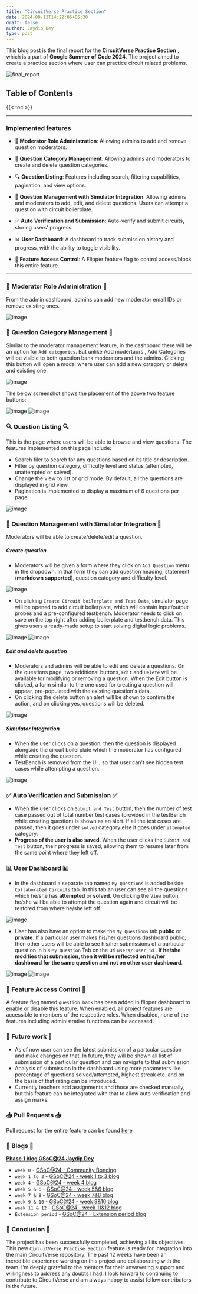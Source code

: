 ```yaml
---
title: "CircuitVerse Practice Section"
date: 2024-09-13T14:22:06+05:30
draft: false
author: Jaydip Dey
type: post
---
```


This blog post is the final report for the **CircuitVerse Practice Section** , which is a part of **Google Summer of Code 2024**. The project aimed to create a practice section where user can practice circuit related problems.


![final_report](/images/Jaydip_GSoC24/Final_Report.png)


## Table of Contents


{{< toc >}}


---


### Implemented features


- 👥 **Moderator Role Administration**: Allowing admins to add and remove question moderators.


- 🔧 **Question Category Management**: Allowing admins and moderators to create and delete question categories.


- 🔍 **Question Listing**: Features including search, filtering capabilities, pagination, and view options.


- 📝 **Question Management with Simulator Integration**: Allowing admins and moderators to add, edit, and delete questions. Users can attempt a question with circuit boilerplate.


- ✅ **Auto Verification and Submission**: Auto-verify and submit circuits, storing users' progress.


- 📊 **User Dashboard**: A dashboard to track submission history and progress, with the ability to toggle visibility.


- 🚦 **Feature Access Control**: A Flipper feature flag to control access/block this entire feature.

---

### 👥 Moderator Role Administration 👥

From the admin dashboard, admins can add new moderator email IDs or remove existing ones.

![image](/images/Jaydip_GSoC24/manage-mod-2.webp)


### 🔧 Question Category Management 🔧

Similar to the moderator management feature, in the dashboard there will be an option for `Add categories`. But unlike Add modertaors , Add Categories will be visible to both question bank moderators and the admins. Clicking this button will open a modal where user can add a new category or delete and existing one.


![image](/images/Jaydip_GSoC24/categories.png)


The below screenshot shows the placement of the above two feature buttons:


![image](/images/Jaydip_GSoC24/mod_cat.png)
![image](/images/Jaydip_GSoC24/admin-mod.png)


### 🔍 Question Listing 🔍


This is the page where users will be able to browse and view questions. The features implemented on this page include:


- Search filer to search for any questions based on its title or description.
- Filter by question category, difficulty level and status (attempted, unattempted or solved).
- Change the view to list or grid mode. By default, all the questions are displayed in grid view.
- Pagination is implemented to display a maximum of 6 questions per page.


![image](/images/Jaydip_GSoC24/question_other.png)


### 📝 Question Management with Simulator Integration 📝


Moderators will be able to create/delete/edit a question.


##### Create question


* Moderators will be given a form where they click on `Add Question` menu in the dropdown.
In that form they can add question heading, statement (**markdown supported**), question category and difficulty level.


![image](/images/Jaydip_GSoC24/add-q.png)


* On clicking `Create Circuit boilerplate and Test Data`, simulator page will be opened to add circuit boilerplate, which will contain input/output probes and a pre-configured testbench. Moderator needs to click on save on the top right after adding boilerplate and testbench data. This gives users a ready-made setup to start solving digital logic problems.


![image](/images/Jaydip_GSoC24/boilerplate.png)
![image](/images/Jaydip_GSoC24/add_question_flow.png)


##### Edit and delete question


* Moderators and admins will be able to edit and delete a questions. On the questions page, two additional buttons, `Edit` and `Delete` will be available for modifying or removing a question. When the Edit button is clicked, a form similar to the one used for creating a question will appear, pre-populated with the existing question's data.
* On clicking the delete button an alert will be shown to confirm the action, and on clicking yes, questions will be deleted.


![image](/images/Jaydip_GSoC24/edit_delete.png)


##### Simulator Integration


* When the user clicks on a question, then the question is displayed alongside the circuit boilerplate which the moderator has configured while creating the question.
* TestBench is removed from the UI , so that user can't see hidden test cases while attempting a question.


![image](/images/Jaydip_GSoC24/question.png)


### ✅ Auto Verification and Submission ✅


* When the user clicks on `Submit and Test` button, then the number of test case passed out of total number test cases (provided in the testBench while creating question) is shown as an alert.
If all the test cases are passed, then it goes under `solved` category else it goes under `attempted` category.
* **Progress of the user is also saved**.  When the user clicks the `Submit and Test` button, their progress is saved, allowing them to resume later from the same point where they left off.




### 📊 User Dashboard 📊


* In the dashboard a separate tab named `My Questions` is added beside `Collaborated Circuits` tab. In this tab an user can see all the questions which he/she has **attempted** or **solved**. On clicking the `View` button, he/she will be able to attempt the question again and circuit will be restored from where he/she left off.


![image](/images/Jaydip_GSoC24/my_questions.png)


* User has also have an option to make the `My Questions` tab **public** or **private**. If a particular user makes his/her questions dashboard public, then other users will be able to see his/her submissions of a particular question in his `My Question` Tab on the url `users/:user_id` . **If he/she modifies that submission, then it will be reflected on his/her dashboard for the same question and not on other user dashboard**.


![image](/images/Jaydip_GSoC24/question_privacy.png)
![image](/images/Jaydip_GSoC24/privacy_flow.png)


### 🚦 Feature Access Control 🚦


A feature flag named `question_bank` has been added in flipper dashboard to enable or disable this feature. When enabled, all project features are accessible to members of the respective roles. When disabled, none of the features including administrative functions can be accessed.


### 📅 Future work 📅


- As of now user can see the latest submission of a partcular question and make changes on that. In future, they will be shown all list of submission of a particular question and can navigate to that submission.
- Analysis of submission in the dashboard using more parameters like percentage of questions solved/attempted, highest streak etc. and on the basis of that rating can be introduced.
- Currently teachers add assignments and those are checked manually, but this feature can be integrated with that to allow auto verification and assign marks.




### 📥 Pull Requests 📥


Pull request for the entire feature can be found [here](https://github.com/CircuitVerse/CircuitVerse/pull/5015)


### 📝 Blogs 📝


[**Phase 1 blog GSoC@24 Jaydip Dey**](https://blog.circuitverse.org/posts/jaydip_dey_phase_1_report/)


- `week 0` - [GSoC@24 - Community Bonding](https://medium.com/@jaydipdey2807/community-bonding-period-at-circuitverse-google-summer-of-code-2024-097a13617f75)
- `week 1 to 3` - [GSoC@24 - week 1 to 3 blog](https://medium.com/@jaydipdey2807/week-1-3-at-circuitverse-google-summer-of-code-2024-9accce10639dj)
- `week 4` - [GSoC@24 - week 4 blog](https://medium.com/@jaydipdey2807/week-4-at-circuitverse-google-summer-of-code-2024-a134f59f05f4)
- `week 5 & 6` - [GSoC@24 - week 5&6 blog](https://medium.com/@jaydipdey2807/week-5-6-at-circuitverse-google-summer-of-code-2024-87ea6f738cb4)
- `week 7 & 8` - [GSoC@24 - week 7&8 blog](https://medium.com/@jaydipdey2807/week-7-8-at-circuitverse-google-summer-of-code-2024-1931cf66e654)
- `week 9 & 10` - [GSoC@24 - week 9&10 blog](https://medium.com/@jaydipdey2807/week-7-8-at-circuitverse-google-summer-of-code-2024-1931cf66e654)
- `week 11 & 12` - [GSoC@24 - week 11&12 blog](https://medium.com/@jaydipdey2807/week-11-12-at-circuitverse-google-summer-of-code-2024-a743d731035b)
- `Extension period` - [GSoC@24 -  Extension period blog](https://medium.com/@jaydipdey2807/extension-period-at-circuitverse-google-summer-of-code-2024-e858a414a202)




### 📌  Conclusion 📌
The project has been successfully completed, achieving all its objectives. This new `CircuitVerse Practise Section` feature is ready for integration into the main CircuitVerse repository. The past 12 weeks have been an incredible experience working on this project and collaborating with the team. I’m deeply grateful to the mentors for their unwavering support and willingness to address any doubts I had. I look forward to continuing to contribute to CircuitVerse and am always happy to assist fellow contributors in the future.
